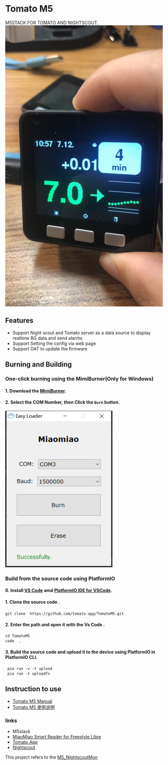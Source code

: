 # Tomato M5

M5STACK FOR TOMATO AND NIGHTSCOUT.
![img](docs/Tomato%20M5%20Munual%2073ca32c36b874e46a59190df1c112ff0/IMG_4827.JPG)

## Features
- Support Night scout and Tomato server as a data source to display realtime BG data and send alarms
- Support Setting the config via web page
- Support OAT to update the firmware

## Burning and Building
### One-click  burning using the MimiBurner(Only for Windows)
#### 1. Download the [MimiBurner](./release/MiniBurner.exe).
#### 2. Select the COM Number, then Click the `Burn` button.
![d](./docs/Tomato%20M5%20Munual%2073ca32c36b874e46a59190df1c112ff0/WechatIMG1244.png)
### Build from the source code using PlatformIO
#### 0. Install [VS Code](https://code.visualstudio.com/) amd [PlatformIO IDE for VSCode](https://platformio.org/install/ide?install=vscode).
#### 1. Clone the source code .
`git clone  https://github.com/tomato-app/TomatoM5.git`
#### 2. Enter the path and open it with the Vs Code .
```
cd TomatoM5
code  .
```
#### 3. Build the source code and upload it to the device using PlatformIO in PlatformIO CLI.
```
 pio run -v -t upload
 pio run -t uploadfs
```
<!-- ### WIP: Build with the flash download tool from ESP -->

## Instruction to use
- [Tomato M5 Manual](docs/TomatoM5Munual.md)
- [Tomato M5 使用说明](docs/TomatoM5使用说明.md)
### links

- M5stack
- [MiaoMiao Smart Reader for Freestyle Libre](https://miaomiao.cool/?source=github)
- [Tomato App](http://tomato.cool)
- [Nightscout](https://github.com/nightscout/cgm-remote-monitor)

This project refers to the [M5_NightscoutMon](https://github.com/mlukasek/M5_NightscoutMon)